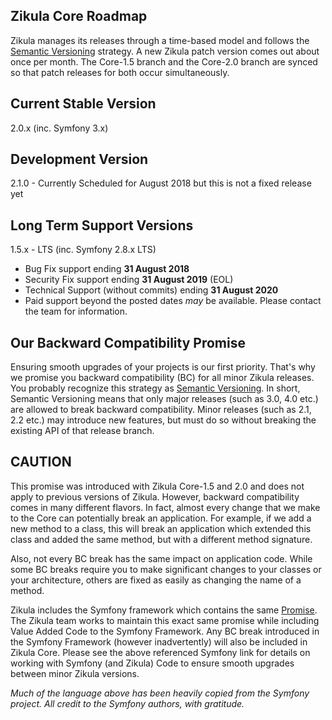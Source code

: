 Zikula Core Roadmap
-------------------

Zikula manages its releases through a time-based model and follows the [Semantic Versioning](http://semver.org/) strategy. 
A new Zikula patch version comes out about once per month. The Core-1.5 branch and the Core-2.0 branch
are synced so that patch releases for both occur simultaneously.

Current Stable Version
----------------------

2.0.x (inc. Symfony 3.x)

Development Version
-------------------

2.1.0 - Currently Scheduled for August 2018 but this is not a fixed release yet

Long Term Support Versions
--------------------------

1.5.x - LTS (inc. Symfony 2.8.x LTS)
  - Bug Fix support ending **31 August 2018**
  - Security Fix support ending **31 August 2019** (EOL)
  - Technical Support (without commits) ending **31 August 2020**
  - Paid support beyond the posted dates _may_ be available. Please contact the team for information.


Our Backward Compatibility Promise
----------------------------------

Ensuring smooth upgrades of your projects is our first priority.
That's why we promise you backward compatibility (BC) for all minor Zikula releases. You probably recognize this
strategy as [Semantic Versioning](http://semver.org/). In short, Semantic Versioning means that only major releases
(such as 3.0, 4.0 etc.) are allowed to break backward compatibility. Minor releases (such as 2.1, 2.2 etc.) may
introduce new features, but must do so without breaking the existing API of that release branch.

CAUTION
-------
This promise was introduced with Zikula Core-1.5 and 2.0 and does not apply to previous versions of Zikula.
However, backward compatibility comes in many different flavors. In fact, almost every change that we make to the Core
can potentially break an application. For example, if we add a new method to a class, this will break an application which
extended this class and added the same method, but with a different method signature.

Also, not every BC break has the same impact on application code. While some BC breaks require you to make significant
changes to your classes or your architecture, others are fixed as easily as changing the name of a method.

Zikula includes the Symfony framework which contains the same [Promise](https://symfony.com/doc/current/contributing/code/bc.html).
The Zikula team works to maintain this exact same promise while including Value Added Code to the Symfony Framework.
Any BC break introduced in the Symfony Framework (however inadvertently) will also be included in Zikula Core. Please see
the above referenced Symfony link for details on working with Symfony (and Zikula) Code to ensure smooth upgrades between
minor Zikula versions.


_Much of the language above has been heavily copied from the Symfony project. All credit to the Symfony authors, with gratitude._

